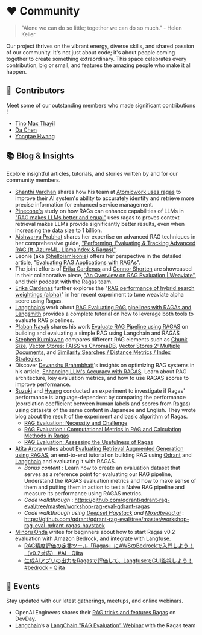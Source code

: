 # ❤️ Community 

> "Alone we can do so little; together we can do so much." - Helen Keller

Our project thrives on the vibrant energy, diverse skills, and shared passion of our community. It's not just about code; it's about people coming together to create something extraordinary. This space celebrates every contribution, big or small, and features the amazing people who make it all happen.

## **🌟  Contributors**

Meet some of our outstanding members who made significant contributions !

- [Tino Max Thayil](https://github.com/tinomaxthayil)
- [Da Chen](https://github.com/yuukidach)
- [Yongtae Hwang](https://github.com/Yongtae723)

## **📚 Blog & Insights**

Explore insightful articles, tutorials, and stories written by and for our community members.

- [Shanthi Vardhan](https://www.linkedin.com/in/shanthivardhan/) shares how his team at [Atomicwork uses ragas](https://www.atomicwork.com/blog/ragas-improving-atom-accuracy) to improve their AI system's ability to accurately identify and retrieve more precise information for enhanced service management.
- [Pinecone's](https://pinecone.io/blog) study on how RAGs can enhance capabilities of LLMs in ["RAG makes LLMs better and equal"](https://www.pinecone.io/blog/rag-study/) uses ragas to proves context retrieval makes LLMs provide significantly better results, even when increasing the data size to 1 billion.
- [Aishwarya Prabhat](https://www.linkedin.com/in/aishwaryaprabhat/) shares her expertise on advanced RAG techniques in her comprehensive guide, ["Performing, Evaluating & Tracking Advanced RAG (ft. AzureML, LlamaIndex & Ragas)"](https://www.linkedin.com/pulse/performing-evaluating-tracking-advanced-rag-ft-azureml-prabhat-i1rkc/).
- Leonie (aka [@helloiamleonie](https://twitter.com/helloiamleonie?source=about_page-------------------------------------))  offers her perspective in the detailed article, ["Evaluating RAG Applications with RAGAs"](https://towardsdatascience.com/evaluating-rag-applications-with-ragas-81d67b0ee31a).
- The joint efforts of [Erika Cardenas](https://twitter.com/ecardenas300) and [Connor Shorten](https://twitter.com/CShorten30) are showcased in their collaborative piece, ["An Overview on RAG Evaluation | Weaviate"](https://weaviate.io/blog/rag-evaluation), and their podcast with the Ragas team.
- [Erika Cardenas](https://twitter.com/ecardenas300) further explores the "[RAG performance of hybrid search weightings (alpha)](https://www.linkedin.com/posts/erikacardenas300_i-tested-the-rag-performance-of-hybrid-search-activity-7139679925426376705-TVtc?utm_source=share&utm_medium=member_desktop)" in her recent experiment to tune weaviate alpha score using Ragas.
- [Langchain’s](https://blog.langchain.dev/) work about [RAG Evaluating RAG pipelines with RAGAs and Langsmith](https://blog.langchain.dev/evaluating-rag-pipelines-with-ragas-langsmith/) provides a complete tutorial on how to leverage both tools to evaluate RAG pipelines.
- [Plaban Nayak](https://nayakpplaban.medium.com/) shares his work [Evaluate RAG Pipeline using RAGAS](https://medium.aiplanet.com/evaluate-rag-pipeline-using-ragas-fbdd8dd466c1) on building and evaluating a simple RAG using Langchain and RAGAS
- [Stephen Kurniawan](https://www.linkedin.com/in/stepkurniawan/) compares different RAG elements such as [Chunk Size](https://medium.com/@stepkurniawan/rag-chunk-size-experiment-e5e5ca437f44), [Vector Stores: FAISS vs ChromaDB](https://medium.com/@stepkurniawan/comparing-faiss-with-chroma-vector-stores-0953e1e619eb), [Vector Stores 2: Multiple Documents](https://medium.com/@stepkurniawan/comparing-faiss-vs-chroma-vector-store-retrieve-multiple-documents-07ad81a18851), and [Similarity Searches / Distance Metrics / Index Strategies](https://medium.com/@stepkurniawan/comparing-similarity-searches-distance-metrics-in-vector-stores-rag-model-f0b3f7532d6f). 
- Discover [Devanshu Brahmbhatt](https://www.linkedin.com/in/devanshubrahmbhatt/)'s insights on optimizing RAG systems in his article, [Enhancing LLM's Accuracy with RAGAS](https://devanshus-organization.gitbook.io/llm-testing-ragas). Learn about RAG architecture, key evaluation metrics, and how to use RAGAS scores to improve performance.
- [Suzuki](https://www.linkedin.com/in/hirokazu-suzuki-206245110/) and [Hwang](https://www.linkedin.com/in/hwang-yongtae/) conducted an experiment to investigate if Ragas' performance is language-dependent by comparing the performance (correlation coefficient between human labels and scores from Ragas) using datasets of the same content in Japanese and English. They wrote blog about the result of the experiment and basic algorithm of Ragas.
    - [RAG Evaluation: Necessity and Challenge](https://tech.beatrust.com/entry/2024/05/02/RAG_Evaluation%3A_Necessity_and_Challenge)
    - [RAG Evaluation : Computational Metrics in RAG and Calculation Methods in Ragas](https://tech.beatrust.com/entry/2024/05/02/RAG_Evaluation_%3A_Computational_Metrics_in_RAG_and_Calculation_Methods_in_Ragas)
    - [RAG Evaluation: Assessing the Usefulness of Ragas](https://tech.beatrust.com/entry/2024/05/02/RAG_Evaluation%3A_Assessing_the_Usefulness_of_Ragas)
- [Atita Arora](https://www.linkedin.com/in/atitaarora/) writes about [Evaluating Retrieval Augmented Generation using RAGAS](https://superlinked.com/vectorhub/articles/retrieval-augmented-generation-eval-qdrant-ragas), an end-to-end tutorial on building RAG using [Qdrant](https://qdrant.tech/) and [Langchain](https://www.langchain.com/) and evaluating it with RAGAS. 
  - *Bonus content* : Learn how to create an evaluation dataset that serves as a reference point for evaluating our RAG pipeline, Understand the RAGAS evaluation metrics and how to make sense of them and putting them in action to test a Naive RAG pipeline and measure its performance using RAGAS metrics. 
  - *Code walkthrough* : https://github.com/qdrant/qdrant-rag-eval/tree/master/workshop-rag-eval-qdrant-ragas
  - *Code walkthrough using [Deepset Haystack](https://haystack.deepset.ai/) and [Mixedbread.ai](https://www.mixedbread.ai/)* : https://github.com/qdrant/qdrant-rag-eval/tree/master/workshop-rag-eval-qdrant-ragas-haystack
- [Minoru Onda](https://x.com/minorun365) writes for beginners about how to start Ragas v0.2 evaluation with Amazon Bedrock, and integrate with Langfuse.
  - [RAG精度評価の定番ツール「Ragas」にAWSのBedrockで入門しよう！（v0.2対応） #AI - Qiita](https://qiita.com/minorun365/items/2f4e238f8bbc6e393ba5)
  - [生成AIアプリの出力をRagasで評価して、LangfuseでGUI監視しよう！ #bedrock - Qiita](https://qiita.com/minorun365/items/70ad2f5a0afaac6e5cb9)


## **📅 Events**

Stay updated with our latest gatherings, meetups, and online webinars.

- OpenAI Engineers shares their [RAG tricks and features Ragas](https://youtu.be/ahnGLM-RC1Y?si=rS_WSQF8XB04PzhP) on DevDay.
- [Langchain](https://python.langchain.com/docs/get_started/introduction)’s a [LangChain "RAG Evaluation” Webinar](https://www.crowdcast.io/c/bnx91nz59cqq) with the Ragas team

